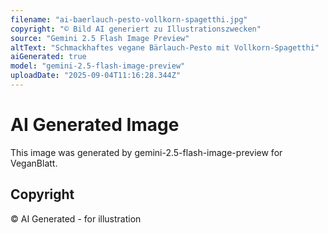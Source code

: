 ```yaml
---
filename: "ai-baerlauch-pesto-vollkorn-spagetthi.jpg"
copyright: "© Bild AI generiert zu Illustrationszwecken"
source: "Gemini 2.5 Flash Image Preview"
altText: "Schmackhaftes vegane Bärlauch-Pesto mit Vollkorn-Spagetthi"
aiGenerated: true
model: "gemini-2.5-flash-image-preview"
uploadDate: "2025-09-04T11:16:28.344Z"
---
```


# AI Generated Image

This image was generated by gemini-2.5-flash-image-preview for VeganBlatt.

## Copyright
© AI Generated - for illustration
